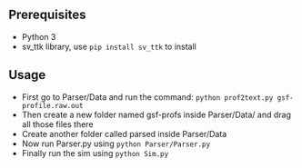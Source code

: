 ## Prerequisites
- Python 3
- sv_ttk library, use `pip install sv_ttk` to install

## Usage
- First go to Parser/Data and run the command: `python prof2text.py gsf-profile.raw.out`
- Then create a new folder named gsf-profs inside Parser/Data/ and drag all those files there
- Create another folder called parsed inside Parser/Data
- Now run Parser.py using `python Parser/Parser.py`
- Finally run the sim using `python Sim.py`
